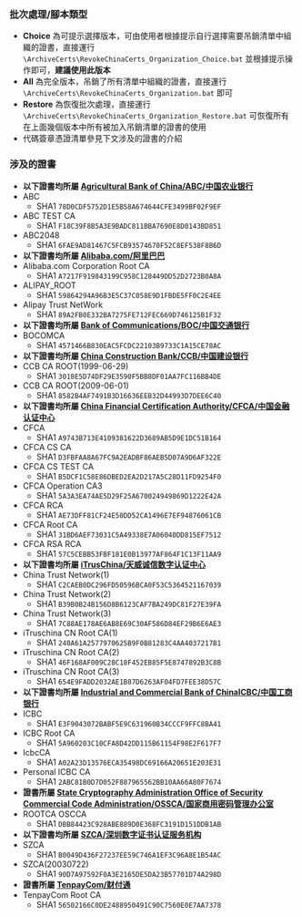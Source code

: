 ### 批次處理/腳本類型
* **Choice** 為可提示選擇版本，可由使用者根據提示自行選擇需要吊銷清單中組織的證書，直接運行 `\ArchiveCerts\RevokeChinaCerts_Organization_Choice.bat` 並根據提示操作即可，**建議使用此版本**
* **All** 為完全版本，吊銷了所有清單中組織的證書，直接運行 `\ArchiveCerts\RevokeChinaCerts_Organization.bat` 即可
* **Restore** 為恢復批次處理，直接運行 `\ArchiveCerts\RevokeChinaCerts_Organization_Restore.bat` 可恢復所有在上面幾個版本中所有被加入吊銷清單的證書的使用
* 代碼簽章憑證清單參見下文涉及的證書的介紹

### 涉及的證書
* **以下證書均所屬 [Agricultural Bank of China/ABC/中国农业银行](http://www.abchina.com)**
* ABC
    * SHA1 `78D0CDF5752D1E5B58A674644CFE3499BF02F9EF`
* ABC TEST CA
    * SHA1 `F18C39F8B5A3E9BADC811BBA7690E8D0143BD851`
* ABC2048
    * SHA1 `6FAE9AD81467C5FCB93574670F52C8EF538F8B6D`
* **以下證書均所屬 [Alibaba.com/阿里巴巴](http://www.alibaba.com)**
* Alibaba.com Corporation Root CA
    * SHA1 `A7217F919843199C958C128449DD52D2723B0A8A`
* ALIPAY_ROOT
    * SHA1 `59864294A96B3E5C37C058E9D1FBDE5FF0C2E4EE`
* Alipay Trust NetWork
    * SHA1 `89A2FB0E332BA7275FE712FEC669D746125B1F32`
* **以下證書均所屬 [Bank of Communications/BOC/中国交通银行](http://www.bankcomm.com)**
* BOCOMCA
    * SHA1 `4571466B830EAC5FCDC22103B9733C1A15CE78AC`
* **以下證書均所屬 [China Construction Bank/CCB/中国建设银行](http://www.ccb.com)**
* CCB CA ROOT(1999-06-29)
    * SHA1 `3018E5D74DF29E3590F5BB8DF01AA7FC116BB4DE`
* CCB CA ROOT(2009-06-01)
    * SHA1 `8582B4AF7491B3D16636EEB32D44993D7DEE6C40`
* **以下證書均所屬 [China Financial Certification Authority/CFCA/中国金融认证中心](http://www.cfca.com.cn)**
* CFCA
    * SHA1 `A9743B713E4109381622D3689AB5D9E1DC51B164`
* CFCA CS CA
    * SHA1 `D3FBFAA8A67FC9A2EADBF86AEB5D07A9D6AF322E`
* CFCA CS TEST CA
    * SHA1 `B5DCF1C58E86DBED2EA2D217A5C28D11FD9254F0`
* CFCA Operation CA3
    * SHA1 `5A3A3EA74AE5D29F25A670024949869D1222E42A`
* CFCA RCA
    * SHA1 `AE73DFF81CF24E50DD52CA1496E7EF94876061CB`
* CFCA Root CA
    * SHA1 `31BD6AEF73031C5A49338E7A06040DD815EF7512`
* CFCA RSA RCA
    * SHA1 `57C5CEBB53FBF181E0B13977AF864F1C13F11AA9`
* **以下證書均所屬 [iTrusChina/天威诚信数字认证中心](http://www.itrus.com.cn)**
* China Trust Network(1)
    * SHA1 `C2CAEB0DC296FD50596BCA0F53C5364521167039`
* China Trust Network(2)
    * SHA1 `B39B0B24B156D8B6123CAF7BA249DC81F27E39FA`
* China Trust Network(3)
    * SHA1 `7C88AE178AE6AB8E69C30AF586D84EF29B6E6AE3`
* iTruschina CN Root CA(1)
    * SHA1 `240A61A2577970625B9F0B81283C4AA4037217B1`
* iTruschina CN Root CA(2)
    * SHA1 `46F168AF009C28C18F452EB85F5E8747892B3C8B`
* iTruschina CN Root CA(3)
    * SHA1 `654E9FADD2032AE1B87D6263AF04FD7FEE38D57C`
* **以下證書均所屬 [Industrial and Commercial Bank of ChinaICBC/中国工商银行](www.icbc.com.cn)**
* ICBC
    * SHA1 `E3F9043072BABF5E9C631960B34CCCF9FFC8BA41`
* ICBC Root CA
    * SHA1 `5A960203C10CFA8D42DD115B61154F98E2F617F7`
* IcbcCA
    * SHA1 `A02A23D13576ECA35498DC69166A20651E203E31`
* Personal ICBC CA
    * SHA1 `2ABC81B0D7D052F887965562BB10AA66A80F7674`
* **證書所屬 [State Cryptography Administration Office of Security Commercial Code Administration/OSSCA/国家商用密码管理办公室](www.oscca.gov.cn)**
* ROOTCA OSCCA
    * SHA1 `DBB84423C928ABE889D0E368FC3191D151DDB1AB`
* **以下證書均所屬 [SZCA/深圳数字证书认证服务机构](http://www.szca.net)**
* SZCA
    * SHA1 `B0049D436F27237EE59C746A1EF3C96A8E1B54AC`
* SZCA(20030722)
    * SHA1 `90D7A97592F0A3E2165DE5DA23B57701D74A298D`
* **證書所屬 [TenpayCom/财付通](http://www.tenpay.com)**
* TenpayCom Root CA
    * SHA1 `56502166C0DE2488950491C90C7560E0E7AA7378`
